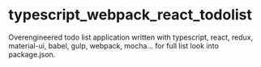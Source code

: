 # typescript_webpack_react_todolist
Overengineered todo list application written with typescript, react, redux, material-ui, babel, gulp, webpack, mocha... for full list look into package.json.
